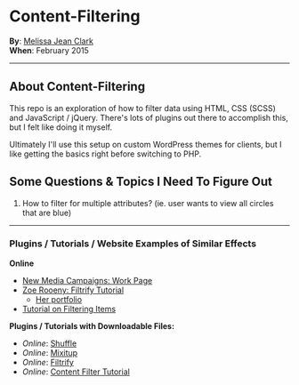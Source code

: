 # Content-Filtering

**By**: [Melissa Jean Clark](http://melissajclark.ca)  
**When**: February 2015

-----

## About Content-Filtering

This repo is an exploration of how to filter data using HTML, CSS (SCSS) and JavaScript / jQuery. There's lots of plugins out there to accomplish this, but I felt like doing it myself. 

Ultimately I'll use this setup on custom WordPress themes for clients, but I like getting the basics right before switching to PHP.

## Some Questions & Topics I Need To Figure Out

1. How to filter for multiple attributes? (ie. user wants to view all circles that are blue)
  

------

### Plugins / Tutorials / Website Examples of Similar Effects

**Online**

- [New Media Campaigns: Work Page](http://www.newmediacampaigns.com/work#all)
- [Zoe Rooeny: Filtrify Tutorial](http://zoerooney.com/blog/tutorials/wordpress-filtrify-a-tag-filtered-portfolio-or-gallery/)
    + [Her portfolio](http://zoerooney.com/portfolio/)
- [Tutorial on Filtering Items](http://www.designchemical.com/blog/index.php/jquery/create-an-automatic-content-filter-using-jquery-css-classes/)

**Plugins / Tutorials with Downloadable Files:**

- _Online_: [Shuffle](http://vestride.github.io/Shuffle/)
- _Online_: [Mixitup](https://mixitup.kunkalabs.com/)
- _Online_: [Filtrify](http://luis-almeida.github.io/filtrify/)
- _Online_: [Content Filter Tutorial](http://codyhouse.co/gem/content-filter/)